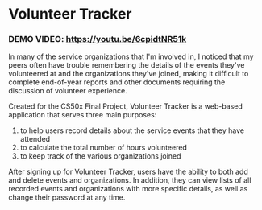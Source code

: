 # Volunteer Tracker

### **DEMO VIDEO:** https://youtu.be/6cpidtNR51k

In many of the service organizations that I'm involved in, I noticed that my peers often have trouble remembering the details of the events they've volunteered at and the organizations they've joined, making it difficult to complete end-of-year reports and other documents requiring the discussion of volunteer experience.

Created for the CS50x Final Project, Volunteer Tracker is a web-based application that serves three main purposes:
1. to help users record details about the service events that they have attended
2. to calculate the total number of hours volunteered
3. to keep track of the various organizations joined

After signing up for Volunteer Tracker, users have the ability to both add and delete events and organizations. In addition, they can view lists of all recorded events and organizations with more specific details, as well as change their password at any time.
